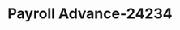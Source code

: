 ---
f_zip-code: 63857
f_state-code: MO
title: Payroll Advance-24234
f_phone: 573-888-8859
f_city-only: Kennett
f_address: 245 N Main Street Kennett
f_location-unique-id: '24234'
slug: payroll-advance-24234
updated-on: '2024-05-30T13:46:58.046Z'
created-on: '2024-05-30T13:36:59.803Z'
published-on: '2024-05-30T13:54:32.469Z'
f_city-state: cms/city/kennett-mo.md
f_company: cms/company/payroll-advance.md
f_state: cms/state/missouri.md
layout: '[payday-loan].html'
tags: payday-loan
---
